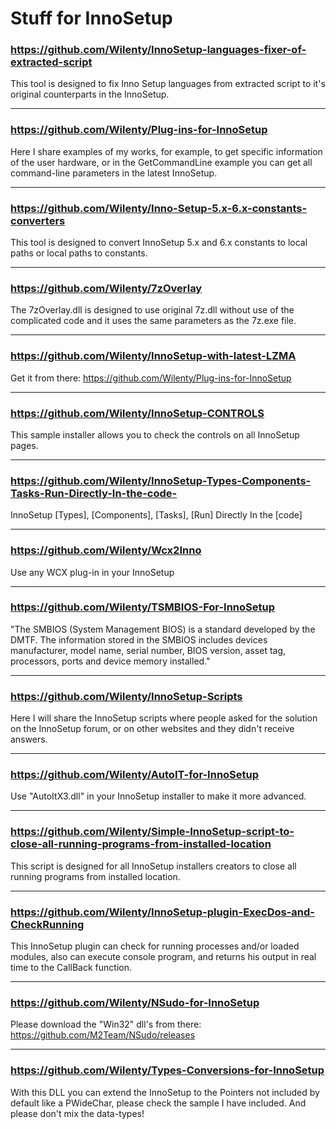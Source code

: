 # Stuff for InnoSetup

### https://github.com/Wilenty/InnoSetup-languages-fixer-of-extracted-script
This tool is designed to fix Inno Setup languages from extracted script to it's original counterparts in the InnoSetup.

---
### https://github.com/Wilenty/Plug-ins-for-InnoSetup
Here I share examples of my works, for example, to get specific information of the user hardware, or in the GetCommandLine example you can get all command-line parameters in the latest InnoSetup.

---
### https://github.com/Wilenty/Inno-Setup-5.x-6.x-constants-converters
This tool is designed to convert InnoSetup 5.x and 6.x constants to local paths or local paths to constants.

---
### https://github.com/Wilenty/7zOverlay
The 7zOverlay.dll is designed to use original 7z.dll without use of the complicated code and it uses the same parameters as the 7z.exe file.

---
### https://github.com/Wilenty/InnoSetup-with-latest-LZMA
Get it from there: https://github.com/Wilenty/Plug-ins-for-InnoSetup

---
### https://github.com/Wilenty/InnoSetup-CONTROLS
This sample installer allows you to check the controls on all InnoSetup pages.

---
### https://github.com/Wilenty/InnoSetup-Types-Components-Tasks-Run-Directly-In-the-code-
InnoSetup [Types], [Components], [Tasks], [Run] Directly In the [code] 

---
### https://github.com/Wilenty/Wcx2Inno
Use any WCX plug-in in your InnoSetup 

---
### https://github.com/Wilenty/TSMBIOS-For-InnoSetup
"The SMBIOS (System Management BIOS) is a standard developed by the DMTF. The information stored in the SMBIOS includes devices manufacturer, model name, serial number, BIOS version, asset tag, processors, ports and device memory installed."

---
### https://github.com/Wilenty/InnoSetup-Scripts
Here I will share the InnoSetup scripts where people asked for the solution on the InnoSetup forum, or on other websites and they didn't receive answers.

---
### https://github.com/Wilenty/AutoIT-for-InnoSetup
Use "AutoItX3.dll" in your InnoSetup installer to make it more advanced.

---
### https://github.com/Wilenty/Simple-InnoSetup-script-to-close-all-running-programs-from-installed-location
This script is designed for all InnoSetup installers creators to close all running programs from installed location.

---
### https://github.com/Wilenty/InnoSetup-plugin-ExecDos-and-CheckRunning
This InnoSetup plugin can check for running processes and/or loaded modules, also can execute console program, and returns his output in real time to the CallBack function.

---
### https://github.com/Wilenty/NSudo-for-InnoSetup
Please download the "Win32" dll's from there: https://github.com/M2Team/NSudo/releases 

---
### https://github.com/Wilenty/Types-Conversions-for-InnoSetup
With this DLL you can extend the InnoSetup to the Pointers not included by default like a PWideChar, please check the sample I have included. And please don't mix the data-types! 
